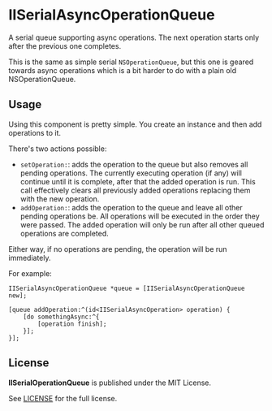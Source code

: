# IISerialAsyncOperationQueue

A serial queue supporting async operations. The next operation starts only after the previous one completes.

This is the same as simple serial `NSOperationQueue`, but this one is geared towards async operations which is a bit harder to do with a plain old NSOperationQueue.

## Usage

Using this component is pretty simple. You create an instance and then add operations to it.

There's two actions possible:

* `setOperation:`: adds the operation to the queue but also removes all pending operations. The currently executing operation (if any) will continue until it is complete, after that the added operation is run. This call effectively clears all previously added operations replacing them with the new operation.
* `addOperation:`: adds the operation to the queue and leave all other pending operations be. All operations will be executed in the order they were passed. The added operation will only be run after all other queued operations are completed.

Either way, if no operations are pending, the operation will be run immediately. 

For example:

```
IISerialAsyncOperationQueue *queue = [IISerialAsyncOperationQueue new];

[queue addOperation:^(id<IISerialAsyncOperation> operation) {
	[do somethingAsync:^{
		[operation finish];
	}];	
}];
```

## License 

**IISerialOperationQueue** is published under the MIT License.

See [LICENSE](LICENSE) for the full license.